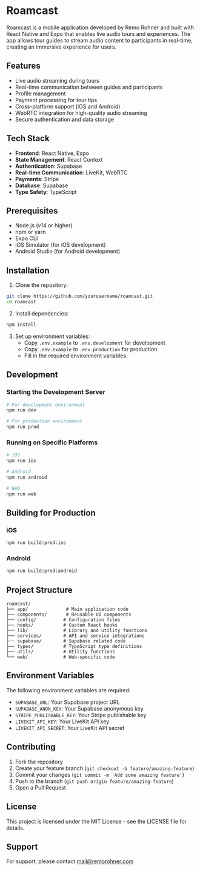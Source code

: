 # Roamcast

Roamcast is a mobile application developed by Remo Rohner and built with React Native and Expo that enables live audio tours and experiences. The app allows tour guides to stream audio content to participants in real-time, creating an immersive experience for users.

## Features

- Live audio streaming during tours
- Real-time communication between guides and participants
- Profile management
- Payment processing for tour tips
- Cross-platform support (iOS and Android)
- WebRTC integration for high-quality audio streaming
- Secure authentication and data storage

## Tech Stack

- **Frontend**: React Native, Expo
- **State Management**: React Context
- **Authentication**: Supabase
- **Real-time Communication**: LiveKit, WebRTC
- **Payments**: Stripe
- **Database**: Supabase
- **Type Safety**: TypeScript

## Prerequisites

- Node.js (v14 or higher)
- npm or yarn
- Expo CLI
- iOS Simulator (for iOS development)
- Android Studio (for Android development)

## Installation

1. Clone the repository:
```bash
git clone https://github.com/yourusername/roamcast.git
cd roamcast
```

2. Install dependencies:
```bash
npm install
```

3. Set up environment variables:
   - Copy `.env.example` to `.env.development` for development
   - Copy `.env.example` to `.env.production` for production
   - Fill in the required environment variables

## Development

### Starting the Development Server

```bash
# For development environment
npm run dev

# For production environment
npm run prod
```

### Running on Specific Platforms

```bash
# iOS
npm run ios

# Android
npm run android

# Web
npm run web
```

## Building for Production

### iOS

```bash
npm run build:prod:ios
```

### Android

```bash
npm run build:prod:android
```

## Project Structure

```
roamcast/
├── app/              # Main application code
├── components/       # Reusable UI components
├── config/          # Configuration files
├── hooks/           # Custom React hooks
├── lib/             # Library and utility functions
├── services/        # API and service integrations
├── supabase/        # Supabase related code
├── types/           # TypeScript type definitions
├── utils/           # Utility functions
└── web/             # Web-specific code
```

## Environment Variables

The following environment variables are required:

- `SUPABASE_URL`: Your Supabase project URL
- `SUPABASE_ANON_KEY`: Your Supabase anonymous key
- `STRIPE_PUBLISHABLE_KEY`: Your Stripe publishable key
- `LIVEKIT_API_KEY`: Your LiveKit API key
- `LIVEKIT_API_SECRET`: Your LiveKit API secret

## Contributing

1. Fork the repository
2. Create your feature branch (`git checkout -b feature/amazing-feature`)
3. Commit your changes (`git commit -m 'Add some amazing feature'`)
4. Push to the branch (`git push origin feature/amazing-feature`)
5. Open a Pull Request

## License

This project is licensed under the MIT License - see the LICENSE file for details.

## Support

For support, please contact [mail@remorohner.com](mailto:mail@remorohner.com) 
